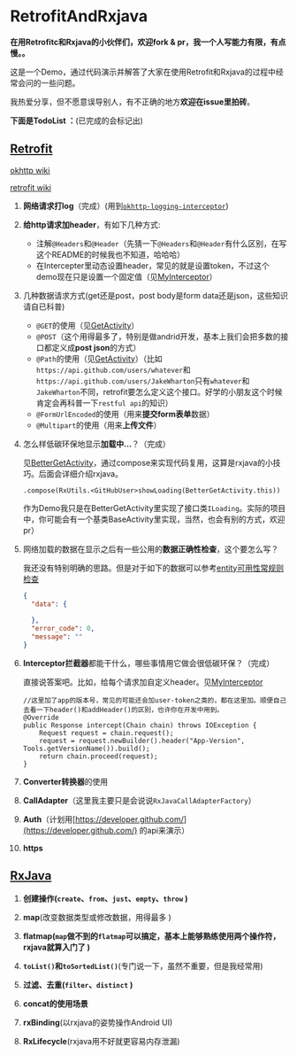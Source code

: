 # RetrofitAndRxjava

**在用Retrofitc和Rxjava的小伙伴们，欢迎fork & pr，我一个人写能力有限，有点慢。。**


这是一个Demo，通过代码演示并解答了大家在使用Retrofit和Rxjava的过程中经常会问的一些问题。

我热爱分享，但不愿意误导别人，有不正确的地方**欢迎在issue里拍砖**。

**下面是TodoList ：**(已完成的会标记出)


## [Retrofit](http://square.github.io/retrofit/)

[okhttp wiki](https://github.com/square/okhttp/wiki)

[retrofit wiki](https://github.com/square/retrofit/wiki)

1. **网络请求打log**（完成）(用到[`okhttp-logging-interceptor`](https://github.com/square/okhttp/tree/master/okhttp-logging-interceptor))

1. **给http请求加header**，有如下几种方式:

	- 注解`@Headers`和`@Header`（先猜一下`@Headers`和`@Header`有什么区别，在写这个README的时候我也不知道，哈哈哈）
	- 在Intercepter里动态设置header，常见的就是设置token，不过这个demo现在只是设置一个固定值（见[MyInterceptor](app/src/main/java/com/dwgg/retrofitandrxjava/api/MyInterceptor.java)）

1. 几种数据请求方式(get还是post，post body是form data还是json，这些知识请自已科普)

	- `@GET`的使用（见[GetActivity](app/src/main/java/com/dwgg/retrofitandrxjava/GetActivity.java)）
	- `@POST`（这个用得最多了，特别是做andrid开发，基本上我们会把多数的接口都定义成**post json**的方式）
	- `@Path`的使用（见[GetActivity](app/src/main/java/com/dwgg/retrofitandrxjava/GetActivity.java)）（比如`https://api.github.com/users/whatever`和`https://api.github.com/users/JakeWharton`只有`whatever`和`JakeWharton`不同，retrofit要怎么定义这个接口。好学的小朋友这个时候肯定会再科普一下`restful api`的知识）
	- `@FormUrlEncoded`的使用（用来**提交form表单**数据）
	- `@Multipart`的使用（用来**上传文件**）

1. 怎么样低碳环保地显示**加载中...**？（完成）

	见[BetterGetActivity](app/src/main/java/com/dwgg/retrofitandrxjava/BetterGetActivity.java)，通过compose来实现代码复用，这算是rxjava的小技巧。后面会详细介绍rxjava。

	`.compose(RxUtils.<GitHubUser>showLoading(BetterGetActivity.this))`

	作为Demo我只是在BetterGetActivity里实现了接口类`ILoading`。实际的项目中，你可能会有一个基类BaseActivity里实现，当然，也会有别的方式，欢迎pr）

1. 网络加载的数据在显示之后有一些公用的**数据正确性检查**，这个要怎么写？

	我还没有特别明确的思路。但是对于如下的数据可以参考[entity可用性常规则检查](https://gist.github.com/andych008/914b61ae5ab86ce50e36fd546876c8e3)

	```json
	{
	  "data": {
	    
	  },
	  "error_code": 0,
	  "message": ""
	}
	```


1. **Interceptor拦截器**都能干什么，哪些事情用它做会很低碳环保？（完成）

	直接说答案吧。比如，给每个请求加自定义header。见[MyInterceptor](app/src/main/java/com/dwgg/retrofitandrxjava/api/MyInterceptor.java)

	```
	//这里加了app的版本号，常见的可能还会加user-token之类的，都在这里加。顺便自己去看一下header()和addHeader()的区别，也许你在开发中用到。
	@Override
	public Response intercept(Chain chain) throws IOException {
	    Request request = chain.request();
	    request = request.newBuilder().header("App-Version", Tools.getVersionName()).build();
	    return chain.proceed(request);
	}
	```

1. **Converter转换器**的使用

1. **CallAdapter**（这里我主要只是会说说`RxJavaCallAdapterFactory`）

1. **Auth**（计划用[https://developer.github.com/](https://developer.github.com/) 的api来演示）

1. **https**



## [RxJava](https://github.com/ReactiveX/RxJava/wiki)

1. **创建操作(`create`、`from`、`just`、`empty`、`throw` )**

1. **map**(改变数据类型或修改数据，用得最多 )

1. **flatmap(`map`做不到的`flatmap`可以搞定，基本上能够熟练使用两个操作符，rxjava就算入门了 )**

1. **`toList()`和`toSortedList()`**(专门说一下，虽然不重要，但是我经常用)

1. **过滤、去重(`filter`、`distinct` )**

1. **concat的使用场景**

1. **rxBinding**(以rxjava的姿势操作Android UI)

1. **RxLifecycle**(rxjava用不好就更容易内存泄漏)